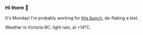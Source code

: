 ### Hi there :wave:

It's Monday! I'm probably working for [this bunch](https://github.com/kohofinancial), de-flaking a test.

Weather in Victoria BC: light rain, at +14°C.
